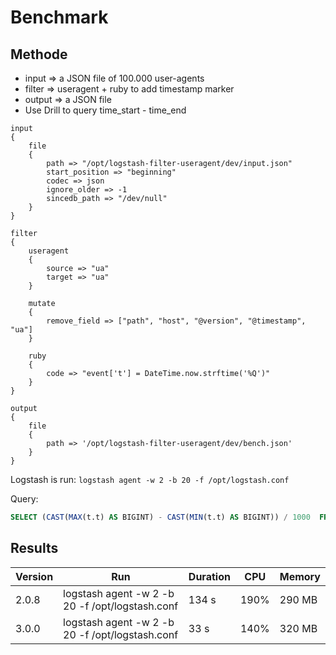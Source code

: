 # Benchmark

## Methode

- input => a JSON file of 100.000 user-agents
- filter => useragent + ruby to add timestamp marker
- output => a JSON file
- Use Drill to query time_start - time_end

```
input
{
    file
    {
        path => "/opt/logstash-filter-useragent/dev/input.json"
        start_position => "beginning"
        codec => json
        ignore_older => -1
        sincedb_path => "/dev/null"
    }
}

filter
{
	useragent
	{
		source => "ua"
		target => "ua"
	}

    mutate
    {
        remove_field => ["path", "host", "@version", "@timestamp", "ua"]
    }

	ruby
	{
		code => "event['t'] = DateTime.now.strftime('%Q')"
	}
}

output
{
	file
	{
		path => '/opt/logstash-filter-useragent/dev/bench.json'
	}
}
```

Logstash is run: ``logstash agent -w 2 -b 20 -f /opt/logstash.conf``

Query:

```sql
SELECT (CAST(MAX(t.t) AS BIGINT) - CAST(MIN(t.t) AS BIGINT)) / 1000  FROM dfs.root.`bench1.json` t
```

## Results

| Version | Run | Duration | CPU | Memory |
| ------- | --- | -------- | --- | ------ |
| 2.0.8   | logstash agent -w 2 -b 20 -f /opt/logstash.conf | 134 s | 190% | 290 MB |
| 3.0.0   | logstash agent -w 2 -b 20 -f /opt/logstash.conf | 33 s | 140% | 320 MB |
